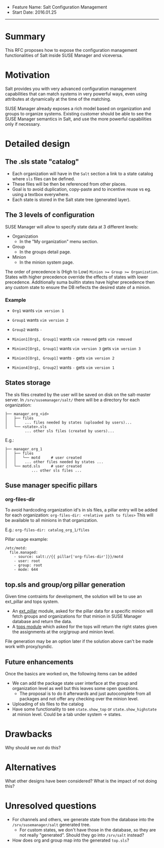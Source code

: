 * Feature Name: Salt Configuration Management
* Start Date: 2016.01.25

---
# Summary
[summary]: #summary

This RFC proposes how to expose the configuration management functionalities of Salt inside SUSE Manager and viceversa.

# Motivation
[motivation]: #motivation

Salt provides you with very advanced configuration management capabilities that can match systems in very powerful ways, even using attributes at dynamically at the time of the matching.

SUSE Manager already exposes a rich model based on organization and groups to organize systems. Existing customer should be able to see the SUSE Manager semantics in Salt, and use the more powerful capabilities only if necessary.

# Detailed design
[design]: #detailed-design

## The .sls state "catalog"

* Each organization will have in the `Salt` section a link to a state catalog where `sls` files can be defined.
* These files will be then be referenced from other places.
* Goal is to avoid duplication, copy-paste and to incentive reuse vs eg. using a textbox everywhere.
* Each state is stored in the Salt state tree (generated layer).

## The 3 levels of configuration

SUSE Manager will allow to specify state data at 3 different levels:

* Organization
  * In the "My organization" menu section.
* Group
  * In the groups detail page.
* Minion
  * In the minion system page.
 
The order of precedence is (High to Low) `Minion >= Group >= Organization`. States with higher precedence override the effects of states with lower precedence.
Additionally suma builtin states have higher precedence then any custom state to ensure the DB reflects the desired state of a minion.

### Example

* `Org1` wants `vim version 1`
* `Group1` wants `vim version 2`
* `Group2` wants `-`

* `Minion1[Org1, Group1]` wants `vim removed` gets `vim removed`
* `Minion2[Org1, Group1]` wants `vim version 3` gets `vim version 3`
* `Minion3[Org1, Group1]` wants `-` gets `vim version 2`
* `Minion4[Org1, Group2]` wants `-` gets `vim version 1`

## States storage
The sls files created by the user will be saved on disk on the salt-master server.
In `/srv/susemanager/salt/` there will be a directory for each organization:
```
├── manager_org_<id>
│   ├── files
│   │    ... files needed by states (uploaded by users)...   
│   └── <state>.sls
         ... other sls files (created by users)...
```

E.g.:
```
├── manager_org_1
│   ├── files
│   │   └── motd     # user created
│   │    ... other files needed by states ...
│   └── motd.sls     # user created
            ... other sls files ...
```

## Suse manager specific pillars
### org-files-dir
To avoid hardcoding organization id's in sls files, a pillar entry will be added for each organization:
`org-files-dir: <relative path to files>`
This will be available to all minions in that organization.

E.g.:
`org-files-dir: catalog_org_1/files`

Pillar usage example:
```
/etc/motd:
  file.managed:
    - source: salt://{{ pillar['org-files-dir']}}/motd
    - user: root
    - group: root
    - mode: 644
```

## top.sls and group/org pillar generation

Given time contraints for development, the solution will be to use an ext_pillar and tops system.

* An [ext_pillar](https://docs.saltstack.com/en/latest/topics/development/external_pillars.html) module, asked for the pillar data for a specific minion will fetch groups and organizations for that minion in SUSE Manager database and return the data.
* A [tops module](https://docs.saltstack.com/en/latest/topics/master_tops/index.html) which asked for the tops will return the right states given the assignments at the org/group and minion level.

File generation may be an option later if the solution above can't be made work with proxy/syndic.

## Future enhancements

Once the basics are worked on, the following items can be added

* We can add the package state user interface at the group and organization level as well but this leaves some open questions.
  * The proposal is to do it afterwards and just autocomplete from all packages and not offer any checking over the minion level.
* Uploading of sls files to the catalog
* Have some functionality to see `state.show_top` or `state.show_highstate` at minion level. Could be a tab under system -> states.


# Drawbacks
[drawbacks]: #drawbacks

Why should we *not* do this?

# Alternatives
[alternatives]: #alternatives

What other designs have been considered? What is the impact of not doing this?

# Unresolved questions
[unresolved]: #unresolved-questions

* For channels and others, we generate state from the database into the `/srv/susemanager/salt` generated tree.
  * For custom states, we don't have those in the database, so they are not really "generated". Should they go into `/srv/salt` instead?
 * How does org and group map into the generated `top.sls`?
 
